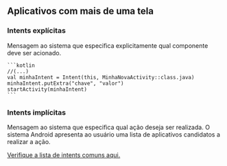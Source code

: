 ## Aplicativos com mais de uma tela

### Intents explícitas

Mensagem ao sistema que especifica explicitamente qual componente deve ser acionado.

	```kotlin
	//(...)
	val minhaIntent = Intent(this, MinhaNovaActivity::class.java)
	minhaIntent.putExtra("chave", "valor")
	startActivity(minhaIntent)
	```


### Intents implícitas

Mensagem ao sistema que especifica qual ação deseja ser realizada. O sistema Android apresenta ao usuário uma lista de aplicativos candidatos a realizar a ação.

[Verifique a lista de intents comuns aqui.](https://developer.android.com/guide/components/intents-common?hl=pt-BR)
	

<!--stackedit_data:
eyJoaXN0b3J5IjpbLTYxNzczNzMwNl19
-->